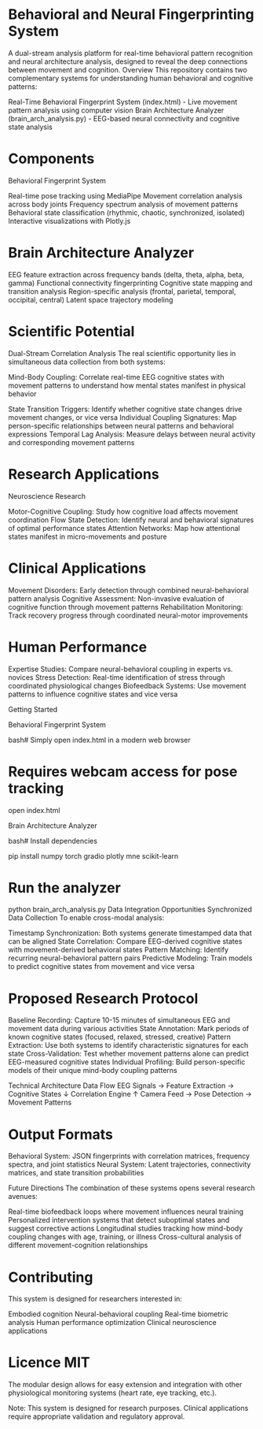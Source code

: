 # Behavioral and Neural Fingerprinting System

A dual-stream analysis platform for real-time behavioral pattern recognition and neural architecture analysis, 
designed to reveal the deep connections between movement and cognition.
Overview
This repository contains two complementary systems for understanding human behavioral and cognitive patterns:

Real-Time Behavioral Fingerprint System (index.html) - Live movement pattern analysis using computer vision
Brain Architecture Analyzer (brain_arch_analysis.py) - EEG-based neural connectivity and cognitive state analysis

# Components
Behavioral Fingerprint System

Real-time pose tracking using MediaPipe
Movement correlation analysis across body joints
Frequency spectrum analysis of movement patterns
Behavioral state classification (rhythmic, chaotic, synchronized, isolated)
Interactive visualizations with Plotly.js

# Brain Architecture Analyzer

EEG feature extraction across frequency bands (delta, theta, alpha, beta, gamma)
Functional connectivity fingerprinting
Cognitive state mapping and transition analysis
Region-specific analysis (frontal, parietal, temporal, occipital, central)
Latent space trajectory modeling

# Scientific Potential

Dual-Stream Correlation Analysis
The real scientific opportunity lies in simultaneous data collection from both systems:

Mind-Body Coupling: Correlate real-time EEG cognitive states with movement patterns to understand how mental
states manifest in physical behavior

State Transition Triggers: Identify whether cognitive state changes drive movement changes, or vice versa
Individual Coupling Signatures: Map person-specific relationships between neural patterns and behavioral expressions
Temporal Lag Analysis: Measure delays between neural activity and corresponding movement patterns

# Research Applications

Neuroscience Research

Motor-Cognitive Coupling: Study how cognitive load affects movement coordination
Flow State Detection: Identify neural and behavioral signatures of optimal performance states
Attention Networks: Map how attentional states manifest in micro-movements and posture

# Clinical Applications

Movement Disorders: Early detection through combined neural-behavioral pattern analysis
Cognitive Assessment: Non-invasive evaluation of cognitive function through movement patterns
Rehabilitation Monitoring: Track recovery progress through coordinated neural-motor improvements

# Human Performance

Expertise Studies: Compare neural-behavioral coupling in experts vs. novices
Stress Detection: Real-time identification of stress through coordinated physiological changes
Biofeedback Systems: Use movement patterns to influence cognitive states and vice versa

Getting Started

Behavioral Fingerprint System

bash# Simply open index.html in a modern web browser

# Requires webcam access for pose tracking

open index.html

Brain Architecture Analyzer

bash# Install dependencies

pip install numpy torch gradio plotly mne scikit-learn

# Run the analyzer
python brain_arch_analysis.py
Data Integration Opportunities
Synchronized Data Collection
To enable cross-modal analysis:

Timestamp Synchronization: Both systems generate timestamped data that can be aligned
State Correlation: Compare EEG-derived cognitive states with movement-derived behavioral states
Pattern Matching: Identify recurring neural-behavioral pattern pairs
Predictive Modeling: Train models to predict cognitive states from movement and vice versa

# Proposed Research Protocol

Baseline Recording: Capture 10-15 minutes of simultaneous EEG and movement data during various activities
State Annotation: Mark periods of known cognitive states (focused, relaxed, stressed, creative)
Pattern Extraction: Use both systems to identify characteristic signatures for each state
Cross-Validation: Test whether movement patterns alone can predict EEG-measured cognitive states
Individual Profiling: Build person-specific models of their unique mind-body coupling patterns

Technical Architecture
Data Flow
EEG Signals → Feature Extraction → Cognitive States
                    ↓
              Correlation Engine
                    ↑
Camera Feed → Pose Detection → Movement Patterns

# Output Formats

Behavioral System: JSON fingerprints with correlation matrices, frequency spectra, and joint statistics
Neural System: Latent trajectories, connectivity matrices, and state transition probabilities

Future Directions
The combination of these systems opens several research avenues:

Real-time biofeedback loops where movement influences neural training
Personalized intervention systems that detect suboptimal states and suggest corrective actions
Longitudinal studies tracking how mind-body coupling changes with age, training, or illness
Cross-cultural analysis of different movement-cognition relationships

# Contributing
This system is designed for researchers interested in:

Embodied cognition
Neural-behavioral coupling
Real-time biometric analysis
Human performance optimization
Clinical neuroscience applications

# Licence MIT

The modular design allows for easy extension and integration with other physiological monitoring systems (heart rate, eye tracking, etc.).

Note: This system is designed for research purposes. Clinical applications require appropriate validation and regulatory approval.
